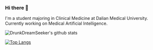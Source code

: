 ### Hi there 👋
I'm a student majoring in Clinical Medicine at Dalian Medical University. Currently working on Medical Artificial Intelligence.

![DrunkDreamSeeker's github stats](https://github-readme-stats.vercel.app/api?username=DrunkDreamSeeker&show_icons=true)

[![Top Langs](https://github-readme-stats.vercel.app/api/top-langs/?username=DrunkDreamSeeker&layout=compact)](https://github.com/DrunkDreamSeeker)

<!--
**DrunkDreamSeeker/DrunkDreamSeeker** is a ✨ _special_ ✨ repository because its `README.md` (this file) appears on your GitHub profile.

Here are some ideas to get you started:

- 🔭 I’m currently working on ...
- 🌱 I’m currently learning ...
- 👯 I’m looking to collaborate on ...
- 🤔 I’m looking for help with ...
- 💬 Ask me about ...
- 📫 How to reach me: ...
- 😄 Pronouns: ...
- ⚡ Fun fact: ...
-->
